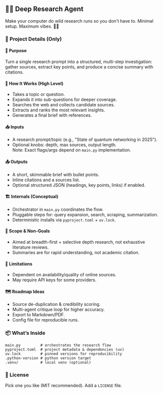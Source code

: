 ## 🔎💥 Deep Research Agent

Make your computer do wild research runs so you don't have to. Minimal setup. Maximum vibes. 🚀🧠

### 🧩 Project Details (Only)

#### 🎯 Purpose
Turn a single research prompt into a structured, multi-step investigation: gather sources, extract key points, and produce a concise summary with citations.

#### 🧠 How It Works (High Level)
- Takes a topic or question.
- Expands it into sub-questions for deeper coverage.
- Searches the web and collects candidate sources.
- Extracts and ranks the most relevant insights.
- Generates a final brief with references.

#### 📥 Inputs
- A research prompt/topic (e.g., "State of quantum networking in 2025").
- Optional knobs: depth, max sources, output length.  
Note: Exact flags/args depend on `main.py` implementation.

#### 📤 Outputs
- A short, skimmable brief with bullet points.
- Inline citations and a sources list.
- Optional structured JSON (headings, key points, links) if enabled.

#### 🏗️ Internals (Conceptual)
- Orchestrator in `main.py` coordinates the flow.
- Pluggable steps for: query expansion, search, scraping, summarization.
- Deterministic installs via `pyproject.toml` + `uv.lock`.

#### 🧭 Scope & Non-Goals
- Aimed at breadth-first + selective depth research, not exhaustive literature reviews.
- Summaries are for rapid understanding, not academic citation.

#### 🚧 Limitations
- Dependent on availability/quality of online sources.
- May require API keys for some providers.

#### 🗺️ Roadmap Ideas
- Source de-duplication & credibility scoring.
- Multi-agent critique loop for higher accuracy.
- Export to Markdown/PDF.
- Config file for reproducible runs.

### 📦 What’s Inside
```
main.py         # orchestrates the research flow
pyproject.toml  # project metadata & dependencies (uv)
uv.lock         # pinned versions for reproducibility
.python-version # python version target
.venv/          # local venv (optional)
```

### 📜 License
Pick one you like (MIT recommended). Add a `LICENSE` file.


